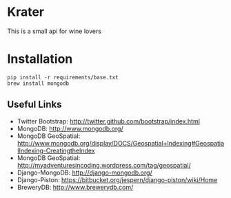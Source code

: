 # Krater

This is a small api for wine lovers


# Installation

    pip install -r requirements/base.txt
    brew install mongodb

## Useful Links

- Twitter Bootstrap: http://twitter.github.com/bootstrap/index.html
- MongoDB: http://www.mongodb.org/
- MongoDB GeoSpatial: http://www.mongodb.org/display/DOCS/Geospatial+Indexing#GeospatialIndexing-CreatingtheIndex
- MongoDB GeoSpatial: http://myadventuresincoding.wordpress.com/tag/geospatial/
- Django-MongoDB: http://django-mongodb.org/
- Django-Piston: https://bitbucket.org/jespern/django-piston/wiki/Home
- BreweryDB: http://www.brewerydb.com/

